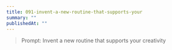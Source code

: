 ```yaml
---
title: 091-invent-a-new-routine-that-supports-your
summary: ""
publishedAt: ""
---
```


> Prompt: Invent a new routine that supports your creativity

